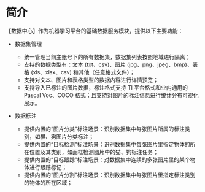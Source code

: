 # 简介

【数据中心】作为机器学习平台的基础数据服务模块，提供以下主要功能：

- 数据集管理
  - 统一管理当前主账号下的所有数据集，数据集列表按照地域进行隔离；
  - 支持的数据类型有：文本 (txt、csv)、图片 (jpg、png、jpeg、bmp)、表格 (xls、xlsx、csv) 和其他（任意格式文件）；
  - 支持对文本、图片和表格类型的数据内容进行详情预览；
  - 支持导入已标注的图片数据，标注格式支持 TI 平台格式和业内通用的 Pascal Voc、COCO 格式；且支持对图片的标注信息进行统计分布可视化展示。

- 数据标注
  - 提供内置的“图片分类”标注场景：识别数据集中每张图片所属的标注类别，如猫、狗图片分类标注；
  - 提供内置的“目标检测”标注场景：识别数据集中每张图片里指定物体的所在位置及其类别，如画框检测图片中的猫、狗标注任务；
  - 提供内置的“目标跟踪”标注场景：对数据集中连续的多张图片里的某个物体进行跟踪标记；
  - 提供内置的“图片分割”标注场景：识别数据集中每张图片里指定标注类别的物体的所在区域；
  

